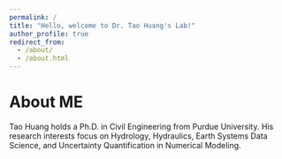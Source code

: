 ```yaml
---
permalink: /
title: "Hello, welcome to Dr. Tao Huang's Lab!"
author_profile: true
redirect_from: 
  - /about/
  - /about.html
---
```



About ME
======
Tao Huang holds a Ph.D. in Civil Engineering from Purdue University. His research interests focus on Hydrology, Hydraulics, Earth Systems Data Science, and Uncertainty Quantification in Numerical Modeling.

